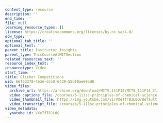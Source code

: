 ```yaml
---
content_type: resource
description: ''
end_time: ''
file: null
learning_resource_types: []
license: https://creativecommons.org/licenses/by-nc-sa/4.0/
ocw_type: ''
optional_tab_title: ''
optional_text: ''
parent_title: Instructor Insights
parent_type: ThisCourseAtMITSection
related_resources_text: ''
resource_index_text: ''
resourcetype: Video
start_time: ''
title: Clicker Competitions
uid: 66f63378-4b3e-dc50-6439-55bf0aee9bd0
video_files:
  archive_url: https://archive.org/download/MIT5.111F14/MIT5_111F14_Clickers_300k.mp4
  video_captions_file: /courses/5-111sc-principles-of-chemical-science-fall-2014/d915a72260aa54978ce667b3e4631a5d_VXeTfT8JL0Q.vtt
  video_thumbnail_file: https://img.youtube.com/vi/VXeTfT8JL0Q/default.jpg
  video_transcript_file: /courses/5-111sc-principles-of-chemical-science-fall-2014/8e2af77fd7eb8f06a3a837d62ab7ef93_VXeTfT8JL0Q.pdf
video_metadata:
  youtube_id: VXeTfT8JL0Q
---
```

